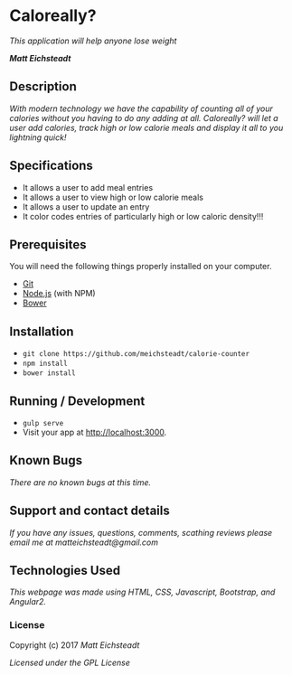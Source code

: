 # Caloreally?

_This application will help anyone lose weight_

_**Matt Eichsteadt**_

## Description

_With modern technology we have the capability of counting all of your calories without you having to do any adding at all. Caloreally? will let a user add calories, track high or low calorie meals and display it all to you lightning quick!_

## Specifications

* It allows a user to add meal entries
* It allows a user to view high or low calorie meals
* It allows a user to update an entry
* It color codes entries of particularly high or low caloric density!!!

## Prerequisites

You will need the following things properly installed on your computer.

* [Git](http://git-scm.com/)
* [Node.js](http://nodejs.org/) (with NPM)
* [Bower](http://bower.io/)

## Installation

* `git clone https://github.com/meichsteadt/calorie-counter`
* `npm install`
* `bower install`

## Running / Development

* `gulp serve`
* Visit your app at [http://localhost:3000](http://localhost:3000).

## Known Bugs

_There are no known bugs at this time._

## Support and contact details

_If you have any issues, questions, comments, scathing reviews please email me at matteichsteadt@gmail.com_

## Technologies Used

_This webpage was made using HTML, CSS, Javascript, Bootstrap, and Angular2._

### License

Copyright (c) 2017 _Matt Eichsteadt_

*Licensed under the GPL License*
